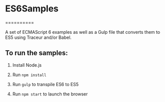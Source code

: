# ES6Samples
==========

A set of ECMAScript 6 examples as well as a Gulp file that converts them to ES5 using Traceur and/or Babel.

## To run the samples:

1. Install Node.js

1. Run `npm install`

1. Run `gulp` to transpile ES6 to ES5

1. Run `npm start` to launch the browser



